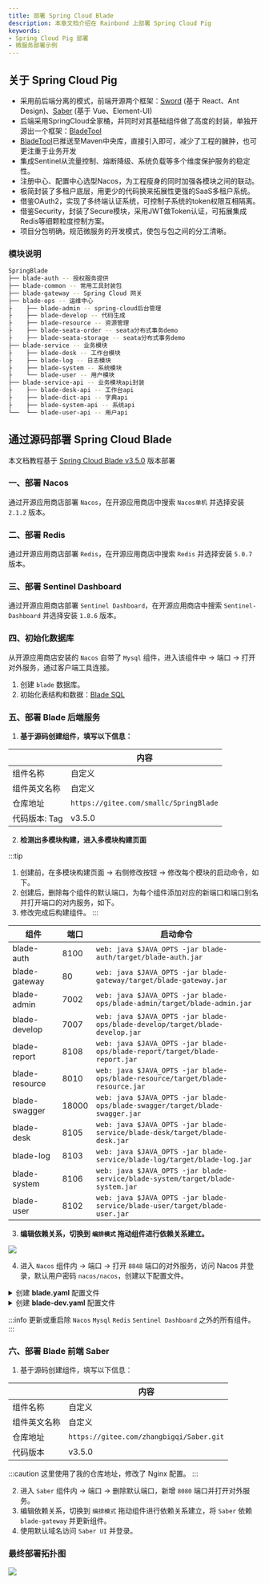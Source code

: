 ```yaml
---
title: 部署 Spring Cloud Blade
description: 本章文档介绍在 Rainbond 上部署 Spring Cloud Pig
keywords:
- Spring Cloud Pig 部署
- 微服务部署示例
---
```


## 关于 Spring Cloud Pig

* 采用前后端分离的模式，前端开源两个框架：[Sword](https://gitee.com/smallc/Sword) (基于 React、Ant Design)、[Saber](https://gitee.com/smallc/Saber) (基于 Vue、Element-UI)
* 后端采用SpringCloud全家桶，并同时对其基础组件做了高度的封装，单独开源出一个框架：[BladeTool](https://gitee.com/smallc/blade-tool)
* [BladeTool](https://gitee.com/link?target=https%3A%2F%2Fgithub.com%2Fchillzhuang%2Fblade-tool)已推送至Maven中央库，直接引入即可，减少了工程的臃肿，也可更注重于业务开发
* 集成Sentinel从流量控制、熔断降级、系统负载等多个维度保护服务的稳定性。
* 注册中心、配置中心选型Nacos，为工程瘦身的同时加强各模块之间的联动。
* 极简封装了多租户底层，用更少的代码换来拓展性更强的SaaS多租户系统。
* 借鉴OAuth2，实现了多终端认证系统，可控制子系统的token权限互相隔离。
* 借鉴Security，封装了Secure模块，采用JWT做Token认证，可拓展集成Redis等细颗粒度控制方案。
* 项目分包明确，规范微服务的开发模式，使包与包之间的分工清晰。

### 模块说明

```bash
SpringBlade
├── blade-auth -- 授权服务提供
├── blade-common -- 常用工具封装包
├── blade-gateway -- Spring Cloud 网关
├── blade-ops -- 运维中心
├    ├── blade-admin -- spring-cloud后台管理
├    ├── blade-develop -- 代码生成
├    ├── blade-resource -- 资源管理
├    ├── blade-seata-order -- seata分布式事务demo
├    ├── blade-seata-storage -- seata分布式事务demo
├── blade-service -- 业务模块
├    ├── blade-desk -- 工作台模块 
├    ├── blade-log -- 日志模块 
├    ├── blade-system -- 系统模块 
├    └── blade-user -- 用户模块 
├── blade-service-api -- 业务模块api封装
├    ├── blade-desk-api -- 工作台api 
├    ├── blade-dict-api -- 字典api 
├    ├── blade-system-api -- 系统api 
└──  └── blade-user-api -- 用户api 
```

## 通过源码部署 Spring Cloud Blade

本文档教程基于 [Spring Cloud Blade v3.5.0](https://gitee.com/smallc/SpringBlade/tree/v3.5.0/) 版本部署

### 一、部署 Nacos

通过开源应用商店部署 `Nacos`，在开源应用商店中搜索 `Nacos单机` 并选择安装 `2.1.2` 版本。

### 二、部署 Redis

通过开源应用商店部署 `Redis`，在开源应用商店中搜索 `Redis` 并选择安装 `5.0.7` 版本。

### 三、部署 Sentinel Dashboard

通过开源应用商店部署 `Sentinel Dashboard`，在开源应用商店中搜索 `Sentinel-Dashboard` 并选择安装 `1.8.6` 版本。

### 四、初始化数据库

从开源应用商店安装的 `Nacos` 自带了 `Mysql` 组件，进入该组件中 -> 端口 -> 打开对外服务，通过客户端工具连接。

1. 创建 `blade` 数据库。
2. 初始化表结构和数据：[Blade SQL](https://gitee.com/smallc/SpringBlade/blob/v3.5.0/doc/sql/blade/blade-saber-mysql.sql)

### 五、部署 Blade 后端服务

1. **基于源码创建组件，填写以下信息：**

|              | 内容                                 |
| ------------ | ------------------------------------ |
| 组件名称     | 自定义                               |
| 组件英文名称 | 自定义                               |
| 仓库地址     | `https://gitee.com/smallc/SpringBlade` |
| 代码版本: Tag | v3.5.0                      |

2. **检测出多模块构建，进入多模块构建页面**  

:::tip
1. 创建前，在多模块构建页面 -> 右侧修改按钮 -> 修改每个模块的启动命令，如下。
2. 创建后，删除每个组件的默认端口，为每个组件添加对应的新端口和端口别名并打开端口的对内服务，如下。
3. 修改完成后构建组件。
:::

| 组件                   | 端口 | 启动命令 |
| ---------------------- | ---- | ---- |
| blade-auth | 8100 | `web: java $JAVA_OPTS -jar blade-auth/target/blade-auth.jar` |
| blade-gateway | 80 | `web: java $JAVA_OPTS -jar blade-gateway/target/blade-gateway.jar` |
| blade-admin | 7002 | `web: java $JAVA_OPTS -jar blade-ops/blade-admin/target/blade-admin.jar` |
| blade-develop | 7007 | `web: java $JAVA_OPTS -jar blade-ops/blade-develop/target/blade-develop.jar` |
| blade-report | 8108 | `web: java $JAVA_OPTS -jar blade-ops/blade-report/target/blade-report.jar` |
| blade-resource | 8010 | `web: java $JAVA_OPTS -jar blade-ops/blade-resource/target/blade-resource.jar` |
| blade-swagger | 18000 | `web: java $JAVA_OPTS -jar blade-ops/blade-swagger/target/blade-swagger.jar` |
| blade-desk | 8105 | `web: java $JAVA_OPTS -jar blade-service/blade-desk/target/blade-desk.jar` |
| blade-log | 8103 | `web: java $JAVA_OPTS -jar blade-service/blade-log/target/blade-log.jar` |
| blade-system | 8106 | `web: java $JAVA_OPTS -jar blade-service/blade-system/target/blade-system.jar` |
| blade-user | 8102 | `web: java $JAVA_OPTS -jar blade-service/blade-user/target/blade-user.jar` |

3. **编辑依赖关系，切换到 `编排模式` 拖动组件进行依赖关系建立。**

![](https://static.goodrain.com/docs/5.10/micro-service/example/blade/blade-depend.png)

4. 进入 `Nacos` 组件内 -> 端口 -> 打开 `8848` 端口的对外服务，访问 Nacos 并登录，默认用户密码 `nacos/nacos`，创建以下配置文件。

<details>
  <summary>
    创建 <b>blade.yaml</b> 配置文件
  </summary>
  <div>

```yaml title="blade.yaml"
#服务器配置
server:
  undertow:
    # 以下的配置会影响buffer,这些buffer会用于服务器连接的IO操作,有点类似netty的池化内存管理
    buffer-size: 1024
    # 是否分配的直接内存
    direct-buffers: true
    # 线程配置
    threads:
      # 设置IO线程数, 它主要执行非阻塞的任务,它们会负责多个连接, 默认设置每个CPU核心一个线程
      io: 16
      # 阻塞任务线程池, 当执行类似servlet请求阻塞操作, undertow会从这个线程池中取得线程,它的值设置取决于系统的负载
      worker: 400

#spring配置
spring:
  cloud:
    sentinel:
      eager: true
  devtools:
    restart:
      log-condition-evaluation-delta: false
    livereload:
      port: 23333

#feign配置
feign:
  sentinel:
    enabled: true
  okhttp:
    enabled: true
  httpclient:
    enabled: false

#对外暴露端口
management:
  endpoints:
    web:
      exposure:
        include: "*"
  endpoint:
    health:
      show-details: always

#knife4j配置
knife4j:
  #启用
  enable: true
  #基础认证
  basic:
    enable: false
    username: blade
    password: blade
  #增强配置
  setting:
    enableSwaggerModels: true
    enableDocumentManage: true
    enableHost: false
    enableHostText: http://localhost
    enableRequestCache: true
    enableFilterMultipartApis: false
    enableFilterMultipartApiMethodType: POST
    language: zh-CN
    enableFooter: false
    enableFooterCustom: true
    footerCustomContent: Copyright © 2022 SpringBlade All Rights Reserved

#swagger配置信息
swagger:
  title: SpringBlade 接口文档系统
  description: SpringBlade 接口文档系统
  version: 3.5.0
  license: Powered By SpringBlade
  licenseUrl: https://bladex.vip
  terms-of-service-url: https://bladex.vip
  contact:
    name: smallchill
    email: smallchill@163.com
    url: https://gitee.com/smallc

#blade配置
blade:
  token:
    sign-key: 请配置32位签名提高安全性
  xss:
    enabled: true
    skip-url:
      - /weixin
  secure:
    skip-url:
      - /test/**
    client:
      - client-id: sword
        path-patterns:
          - /sword/**
      - client-id: saber
        path-patterns:
          - /saber/**
  tenant:
    column: tenant_id
    tables:
      - blade_notice
```

  </div>
</details>

<details>
  <summary>
    创建 <b>blade-dev.yaml</b> 配置文件
  </summary>
  <div>

```yaml title="blade-dev.yaml"
#spring配置
spring:
  redis:
    ##redis 单机环境配置
    host: 127.0.0.1
    port: 6379
    password:
    database: 0
    ssl: false

#项目模块集中配置
blade:
  #通用开发生产环境数据库地址(特殊情况可在对应的子工程里配置覆盖)
  datasource:
    dev:
      url: jdbc:mysql://127.0.0.1:3306/blade?useSSL=false&useUnicode=true&characterEncoding=utf-8&zeroDateTimeBehavior=convertToNull&transformedBitIsBoolean=true&tinyInt1isBit=false&allowMultiQueries=true&serverTimezone=GMT%2B8
      username: root
      password: root
```

</div>
</details>

:::info
更新或重启除 `Nacos` `Mysql` `Redis` `Sentinel Dashboard` 之外的所有组件。
:::

### 六、部署 Blade 前端 Saber

1. 基于源码创建组件，填写以下信息：

|              | 内容                                 |
| ------------ | ------------------------------------ |
| 组件名称     | 自定义                               |
| 组件英文名称 | 自定义                               |
| 仓库地址     | `https://gitee.com/zhangbigqi/Saber.git` |
| 代码版本     | v3.5.0                        |


:::caution
这里使用了我的仓库地址，修改了 Nginx 配置。
:::

2. 进入 `Saber` 组件内 -> 端口 -> 删除默认端口，新增 `8080` 端口并打开对外服务。
3. 编辑依赖关系，切换到 `编排模式` 拖动组件进行依赖关系建立，将 `Saber` 依赖 `blade-gateway` 并更新组件。
4. 使用默认域名访问 `Saber UI` 并登录。

### 最终部署拓扑图

![](https://static.goodrain.com/docs/5.10/micro-service/example/blade/blade-topology.png)